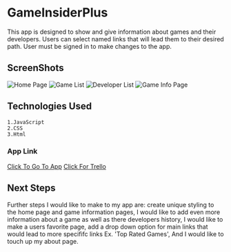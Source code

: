 # GameInsiderPlus

This app is designed to show and give information about games and their developers. Users can select named links that will lead them to their desired path. User must be signed in to make changes to the app.


## ScreenShots
![Home Page](https://i.imgur.com/x7DOSvV.png)
![Game List](https://i.imgur.com/btcjaXR.png)
![Developer List](https://i.imgur.com/AJ0zXUR.png)
![Game Info Page](https://i.imgur.com/QbEZxUi.png)

## Technologies Used
    1.JavaScript
    2.CSS
    3.Html

### App Link
[Click To Go To App](https://game-insider-plus.herokuapp.com/)
[Click For Trello](https://trello.com/b/skPlyb7J/gamer-critics)

## Next Steps

Further steps I would like to make to my app are:
create unique styling to the home page and game information pages, I would like to add even more information about a game as well as there developers history, I would like to make a users favorite page, 
add a drop down option for main links that would lead to more specififc links Ex. 'Top Rated Games', And I would like to touch up my about page.